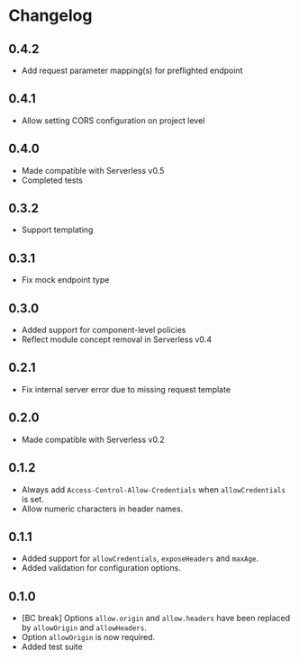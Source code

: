 # Changelog

## 0.4.2

* Add request parameter mapping(s) for preflighted endpoint

## 0.4.1

* Allow setting CORS configuration on project level

## 0.4.0

* Made compatible with Serverless v0.5
* Completed tests

## 0.3.2

* Support templating

## 0.3.1

* Fix mock endpoint type

## 0.3.0

* Added support for component-level policies
* Reflect module concept removal in Serverless v0.4

## 0.2.1

* Fix internal server error due to missing request template

## 0.2.0

* Made compatible with Serverless v0.2

## 0.1.2

* Always add `Access-Control-Allow-Credentials` when `allowCredentials` is set.
* Allow numeric characters in header names.

## 0.1.1

* Added support for `allowCredentials`, `exposeHeaders` and `maxAge`.
* Added validation for configuration options.

## 0.1.0

* [BC break] Options `allow.origin` and `allow.headers` have been replaced by `allowOrigin` and `allowHeaders`.
* Option `allowOrigin` is now required.
* Added test suite
